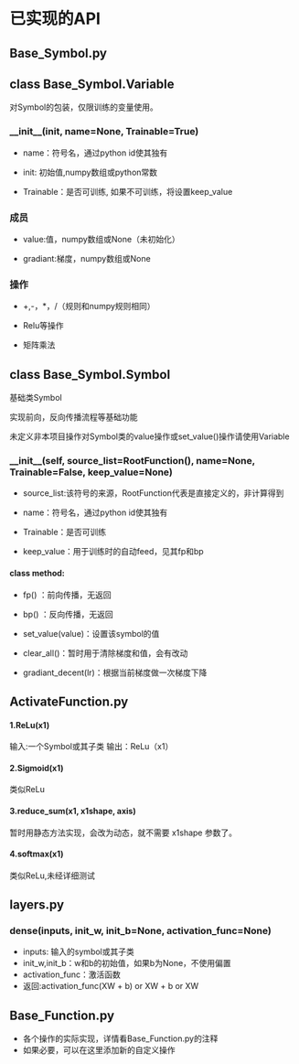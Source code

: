# 已实现的API

## Base_Symbol.py
## class Base_Symbol.Variable
对Symbol的包装，仅限训练的变量使用。
### \_\_init\_\_(init, name=None, Trainable=True)

* name：符号名，通过python id使其独有

* init: 初始值,numpy数组或python常数

* Trainable：是否可训练, 如果不可训练，将设置keep_value
### 成员
* value:值，numpy数组或None（未初始化）

* gradiant:梯度，numpy数组或None
### 操作
* +,-，*，/（规则和numpy规则相同）

* Relu等操作

* 矩阵乘法
## class Base_Symbol.Symbol
基础类Symbol

实现前向，反向传播流程等基础功能

未定义非本项目操作对Symbol类的value操作或set_value()操作请使用Variable
### \_\_init\_\_(self, source_list=RootFunction(), name=None, Trainable=False, keep_value=None)
* source_list:该符号的来源，RootFunction代表是直接定义的，非计算得到

* name：符号名，通过python id使其独有

* Trainable：是否可训练

* keep_value：用于训练时的自动feed，见其fp和bp

#### class method:

* fp() ：前向传播，无返回

* bp() ：反向传播，无返回

* set_value(value)：设置该symbol的值

* clear_all()：暂时用于清除梯度和值，会有改动

* gradiant_decent(lr)：根据当前梯度做一次梯度下降

## ActivateFunction.py

#### 1.ReLu(x1)
输入:一个Symbol或其子类
输出：ReLu（x1）

#### 2.Sigmoid(x1)
类似ReLu

#### 3.reduce_sum(x1, x1shape, axis)
暂时用静态方法实现，会改为动态，就不需要
x1shape 参数了。

#### 4.softmax(x1)
类似ReLu,未经详细测试

## layers.py
### dense(inputs, init_w, init_b=None, activation_func=None)
* inputs: 输入的symbol或其子类
* init_w,init_b：w和b的初始值，如果b为None，不使用偏置
* activation_func：激活函数
* 返回:activation_func(XW + b) or XW + b or XW

## Base_Function.py
* 各个操作的实际实现，详情看Base_Function.py的注释
* 如果必要，可以在这里添加新的自定义操作
